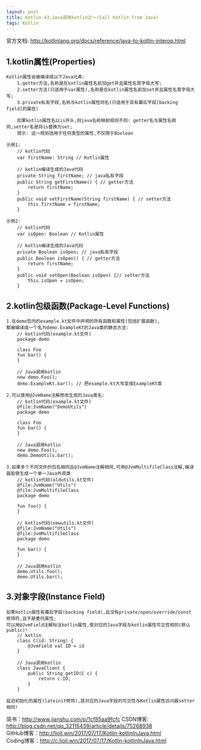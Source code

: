```yaml
---
layout: post
title: Kotlin-43.Java调用kotlin之一(Call Kotlin from Java)
tags: Kotlin
---
```

官方文档: http://kotlinlang.org/docs/reference/java-to-kotlin-interop.html

## 1.kotlin属性(Properties)
    Kotlin属性会被编译成以下Java元素:
        1.getter方法,名称是在kotlin属性名前加get并且属性名首字母大写;
        2.setter方法(只适用于var属性),名称是在kotlin属性名前加set并且属性名首字母大写;
        3.private私有字段,名称与kotlin属性同名(只适用于具有幕后字段[backing field]的属性)

        如果kotlin属性名以is开头,则java名称映射规则不同: getter名与属性名相同,setter名是将is替换为set;
        提示: 这一规则适用于任何类型的属性,不仅限于Boolean

    示例1:
        // kotlin代码          
        var firstName: String // Kotlin属性

        // kotlin编译生成的Java代码        
        private String firstName; // java私有字段        
        public String getFirstName() { // getter方法
            return firstName;
        }        
        public void setFirstName(String firstName) { // setter方法
            this.firstName = firstName;
        }
    
    示例2:
        // kotlin代码         
        var isOpen: Boolean // Kotlin属性

        // kotlin编译生成的Java代码          
        private Boolean isOpen; // java私有字段        
        public Boolean isOpen() { // getter方法
            return firstName;
        }        
        public void setOpen(Boolean isOpen) {// setter方法
            this.isOpen = isOpen;
        }

## 2.kotlin包级函数(Package-Level Functions)
    1.在demo包内的example.kt文件中声明的所有函数和属性(包括扩展函数),
    都被编译成一个名为demo.ExampleKt的Java类的静态方法:
        // kotlin代码(example.kt文件)
        package demo

        class Foo
        fun bar() {
        }

        // Java调用kotlin
        new demo.Foo();
        demo.ExampleKt.bar(); // 把example.kt大写变成ExampleKt类

    2.可以使用@JvmName注解修改生成的Java类名:
        // kotlin代码(example.kt文件)
        @file:JvmName("DemoUtils")
        package demo

        class Foo
        fun bar() {
        }

        // Java调用kotlin
        new demo.Foo();
        demo.DemoUtils.bar();

    3.如果多个不同文件的包名相同且@JvmName注解相同,可用@JvmMultifileClass注解,编译器能够生成一个单一Java外观类
        // kotlin代码(oldutils.kt文件)
        @file:JvmName("Utils")
        @file:JvmMultifileClass
        package demo

        fun foo() {
        }

        // kotlin代码(newutils.kt文件)
        @file:JvmName("Utils")
        @file:JvmMultifileClass
        package demo

        fun bar() {
        }

        // Java调用kotlin
        demo.Utils.foo();
        demo.Utils.bar();

## 3.对象字段(Instance Field)
    如果kotlin属性有幕后字段(backing field),且没有private/open/override/const修饰符,且不是委托属性;
    可以用@JvmField注解标注kotlin属性,使对应的Java字段与kotlin属性可见性相同(默认public)!
        // kotlin
        class C(id: String) {
            @JvmField val ID = id
        }

        // Java调用kotlin
        class JavaClient {
            public String getID(C c) {
                return c.ID;
            }
        }

    延迟初始化的属性(lateinit修饰),其对应的Java字段的可见性与Kotlin属性访问器setter相同! 

    
简书：http://www.jianshu.com/p/1cf85aa9fcfc
CSDN博客: http://blog.csdn.net/qq_32115439/article/details/75268938   
GitHub博客：http://lioil.win/2017/07/17/Kotlin-kotlinInJava.html   
Coding博客：http://c.lioil.win/2017/07/17/Kotlin-kotlinInJava.html